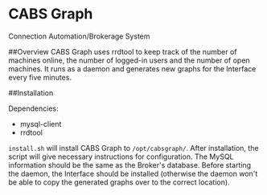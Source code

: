 # CABS Graph
Connection Automation/Brokerage System

##Overview
CABS Graph uses rrdtool to keep track of the number of machines online, the
number of logged-in users and the number of open machines. It runs as a daemon
and generates new graphs for the Interface every five minutes.

##Installation

Dependencies:
 - mysql-client
 - rrdtool

`install.sh` will install CABS Graph to `/opt/cabsgraph/`. After installation,
the script will give necessary instructions for configuration. The MySQL
information should be the same as the Broker's database. Before starting the
daemon, the Interface should be installed (otherwise the daemon won't be able
to copy the generated graphs over to the correct location).
